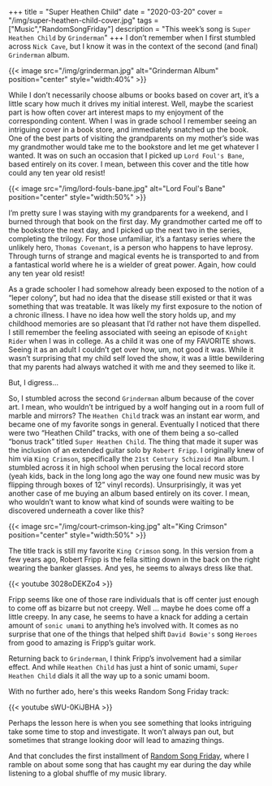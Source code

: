 +++
title = "Super Heathen Child"
date = "2020-03-20"
cover = "/img/super-heathen-child-cover.jpg"
tags = ["Music","RandomSongFriday"]
description = "This week’s song is `Super Heathen Child` by `Grinderman`"
+++
I don’t remember when I first stumbled across `Nick Cave`, but I know it was in the context of the second (and final) `Grinderman` album.


{{< image src="/img/grinderman.jpg" alt="Grinderman Album" position="center" style="width:40%" >}}


While I don’t necessarily choose albums or books based on cover art, it’s a little scary how much it drives my initial interest. Well, maybe the scariest part is how often cover art interest maps to my enjoyment of the corresponding content. When I was in grade school I remember seeing an intriguing cover in a book store, and immediately snatched up the book. One of the best parts of visiting the grandparents on my mother’s side was my grandmother would take me to the bookstore and let me get whatever I wanted. It was on such an occasion that I picked up `Lord Foul's Bane`, based entirely on its cover. I mean, between this cover and the title how could any ten year old resist!


{{< image src="/img/lord-fouls-bane.jpg" alt="Lord Foul's Bane" position="center" style="width:50%" >}}


I’m pretty sure I was staying with my grandparents for a weekend, and I burned through that book on the first day. My grandmother carted me off to the bookstore the next day, and I picked up the next two in the series, completing the trilogy. For those unfamiliar, it’s a fantasy series where the unlikely hero, `Thomas Covenant`, is a person who happens to have leprosy. Through turns of strange and magical events he is transported to and from a fantastical world where he is a wielder of great power. Again, how could any ten year old resist!


As a grade schooler I had somehow already been exposed to the notion of a “leper colony”, but had no idea that the disease still existed or that it was something that was treatable. It was likely my first exposure to the notion of a chronic illness. I have no idea how well the story holds up, and my childhood memories are so pleasant that I’d rather not have them dispelled. I still remember the feeling associated with seeing an episode of `Knight Rider` when I was in college. As a child it was one of my FAVORITE shows. Seeing it as an adult I couldn’t get over how, um, not good it was. While it wasn’t surprising that my child self loved the show, it was a little bewildering that my parents had always watched it with me and they seemed to like it.


But, I digress…


So, I stumbled across the second `Grinderman` album because of the cover art. I mean, who wouldn’t be intrigued by a wolf hanging out in a room full of marble and mirrors? The `Heathen Child` track was an instant ear worm, and  became one of my favorite songs in general. Eventually I noticed that there were two “Heathen Child” tracks, with one of them being a so-called “bonus track” titled `Super Heathen Child`. The thing that made it super was the inclusion of an extended guitar solo by `Robert Fripp`. I originally knew of him via `King Crimson`, specifically the `21st Century Schizoid Man` album. I stumbled across it in high school when perusing the local record store (yeah kids, back in the long long ago the way one found new music was by flipping through boxes of 12” vinyl records). Unsurprisingly, it was yet another case of me buying an album based entirely on its cover. I mean, who wouldn’t want to know what kind of sounds were waiting to be discovered underneath a cover like this?


{{< image src="/img/court-crimson-king.jpg" alt="King Crimson" position="center" style="width:50%" >}}


The title track is still my favorite `King Crimson` song. In this version from a few years ago, Robert Fripp is the fella sitting down in the back on the right wearing the banker glasses. And yes, he seems to always dress like that.


{{< youtube 3028oDEKZo4 >}}


Fripp seems like one of those rare individuals that is off center just enough to come off as bizarre but not creepy. Well … maybe he does come off a little creepy. In any case, he seems to have a knack for adding a certain amount of `sonic umami` to anything he’s involved with. It comes as no surprise that one of the things that helped shift `David Bowie's` song `Heroes` from good to amazing is Fripp’s guitar work.

Returning back to `Grinderman`, I think Fripp’s involvement had a similar effect. And while `Heathen Child` has just a hint of sonic umami, `Super Heathen Child` dials it all the way up to a sonic umami boom.

With no further ado, here's this weeks Random Song Friday track:


{{< youtube sWU-0KiJBHA >}}


Perhaps the lesson here is when you see something that looks intriguing take some time to stop and investigate. It won’t always pan out, but sometimes that strange looking door will lead to amazing things.

And that concludes the first installment of [Random Song Friday](/tags/randomsongfriday/), where I ramble on about some song that has caught my ear during the day while listening to a global shuffle of my music library.
